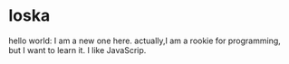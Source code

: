 # loska
hello world:
I am a new one here.
actually,I am a rookie for programming, but I want to learn it.
I like JavaScrip.
